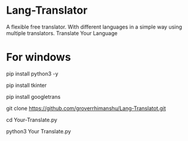 # Lang-Translator
A flexible free translator. With different languages in a simple way using multiple translators. Translate Your Language
# For windows
pip install python3 -y

pip install tkinter

pip install googletrans

git clone https://github.com/groverrhimanshu/Lang-Translatot.git

cd Your-Translate.py

python3 Your Translate.py
